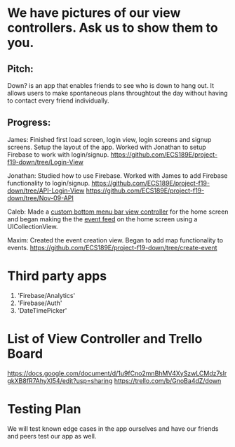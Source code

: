 # We have pictures of our view controllers. Ask us to show them to you. # 

## Pitch: 
Down? is an app that enables friends to see who is down to hang out. It allows users to make spontaneous plans throughtout the day without having to contact every friend individually.

## Progress:

James: Finished first load screen, login view, login screens and signup screens. Setup the layout of the app. Worked with Jonathan to setup Firebase to work with login/signup. https://github.com/ECS189E/project-f19-down/tree/Login-View

Jonathan: Studied how to use Firebase. Worked with James to add Firebase functionality to login/signup. https://github.com/ECS189E/project-f19-down/tree/API-Login-View https://github.com/ECS189E/project-f19-down/tree/Nov-09-API

Caleb: Made a [custom bottom menu bar view controller](https://github.com/ECS189E/project-f19-down/blob/HomeFeed-ViewController/Down%3F/Down%3F/HomeFeed/BottomMenuBar.swift) for the home screen and began making the the [event feed](https://github.com/ECS189E/project-f19-down/blob/HomeFeed-ViewController/Down%3F/Down%3F/HomeFeed/HomeViewController.swift) on the home screen using a UICollectionView.

Maxim: Created the event creation view. Began to add map functionality to events. https://github.com/ECS189E/project-f19-down/tree/create-event


# Third party apps #
  1. 'Firebase/Analytics' 
  2. 'Firebase/Auth'
  3. 'DateTimePicker'
  
# List of View Controller and Trello Board #

https://docs.google.com/document/d/1u9fCno2mnBhMV4XySzwLCMdz7slrgkXB8fR7AhyXl54/edit?usp=sharing
https://trello.com/b/GnoBa4dZ/down

# Testing Plan #

We will test known edge cases in the app ourselves and have our friends and peers test our app as well.
